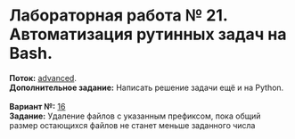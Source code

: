 ﻿# Лабораторная работа № 21. Автоматизация рутинных задач на Bash.
**Поток:** <ins>advanced</ins>.</br>**Дополнительное задание:** Написать решение задачи ещё и на Python.</br></br>**Вариант №:** <ins>16</ins></br>**Задание:** Удаление файлов с указанным префиксом, пока общий размер остающихся файлов не станет меньше заданного числа
